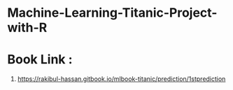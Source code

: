 # Machine-Learning-Titanic-Project-with-R

# Book Link :
   1. https://rakibul-hassan.gitbook.io/mlbook-titanic/prediction/1stprediction

